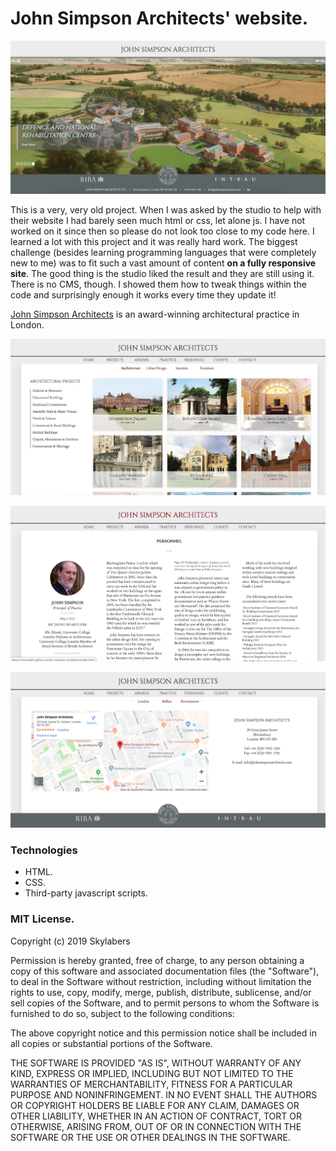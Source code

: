 # John Simpson Architects' website.

![JSA](JSA-web.png)

This is a very, very old project. When I was asked by the studio to help with their website I had barely seen much html or css, let alone js. I have not worked on it since then so please do not look too close to my code here. I learned a lot with this project and it was really hard work. The biggest challenge (besides learning programming languages that were completely new to me) was to fit such a vast amount of content **on a fully responsive site**. The good thing is the studio liked the result and they are still using it. There is no CMS, though. I showed them how to tweak things within the code and surprisingly enough it works every time they update it!

[John Simpson Architects](http://www.johnsimpsonarchitects.com/) is an award-winning architectural practice in London.

![JSA](JSA-projects.png)

![JSA](JSA-about.png)

![JSA](JSA-contact.png)

### Technologies

* HTML.
* CSS.
* Third-party javascript scripts.


### MIT License.

Copyright (c) 2019 Skylabers

Permission is hereby granted, free of charge, to any person obtaining a copy
of this software and associated documentation files (the "Software"), to deal
in the Software without restriction, including without limitation the rights
to use, copy, modify, merge, publish, distribute, sublicense, and/or sell
copies of the Software, and to permit persons to whom the Software is
furnished to do so, subject to the following conditions:

The above copyright notice and this permission notice shall be included in all
copies or substantial portions of the Software.

THE SOFTWARE IS PROVIDED "AS IS", WITHOUT WARRANTY OF ANY KIND, EXPRESS OR
IMPLIED, INCLUDING BUT NOT LIMITED TO THE WARRANTIES OF MERCHANTABILITY,
FITNESS FOR A PARTICULAR PURPOSE AND NONINFRINGEMENT. IN NO EVENT SHALL THE
AUTHORS OR COPYRIGHT HOLDERS BE LIABLE FOR ANY CLAIM, DAMAGES OR OTHER
LIABILITY, WHETHER IN AN ACTION OF CONTRACT, TORT OR OTHERWISE, ARISING FROM,
OUT OF OR IN CONNECTION WITH THE SOFTWARE OR THE USE OR OTHER DEALINGS IN THE
SOFTWARE.

